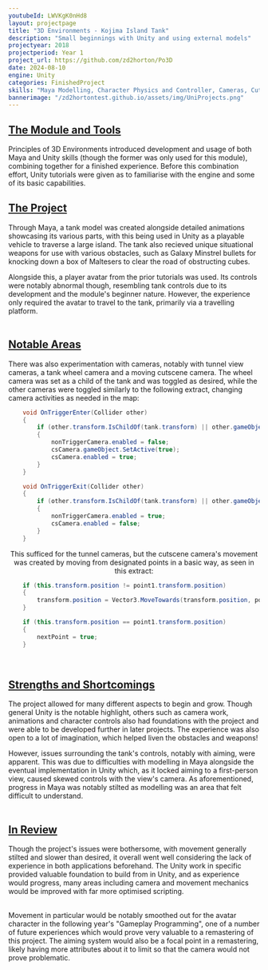 ```yaml
---
youtubeId: LWVKgK0nHd8
layout: projectpage
title: "3D Environments - Kojima Island Tank"
description: "Small beginnings with Unity and using external models"
projectyear: 2018
projectperiod: Year 1
project_url: https://github.com/zd2horton/Po3D
date: 2024-08-10
engine: Unity
categories: FinishedProject
skills: "Maya Modelling, Character Physics and Controller, Cameras, Cutscenes and Toggling"
bannerimage: "/zd2hortontest.github.io/assets/img/UniProjects.png"
---
```

<p style="text-align: center;">
<h2><ins>The Module and Tools</ins></h2>
Principles of 3D Environments introduced development and usage of both Maya and Unity skills (though the former was only used for this module), combining together for a finished experience. Before this combination effort, Unity tutorials were given as to familiarise with the engine and some of its basic capabilities.<br>

<h2><ins>The Project</ins></h2>
Through Maya, a tank model was created alongside detailed animations showcasing its various parts, with this being used in Unity as a playable vehicle to traverse a large island. The tank also recieved unique situational weapons for use with various obstacles, such as Galaxy Minstrel bullets for knocking down a box of Maltesers to clear the road of obstructing cubes. <br>

Alongside this, a player avatar from the prior tutorials was used. Its controls were notably abnormal though, resembling tank controls due to its development and the module's beginner nature. However, the experience only required the avatar to travel to the tank, primarily via a travelling platform.<br><br>


<h2><ins>Notable Areas</ins></h2>
There was also experimentation with cameras, notably with tunnel view cameras, a tank wheel camera and a moving cutscene camera. The wheel camera was set as a child of the tank and was toggled as desired, while the other cameras were toggled similarly to the following extract, changing camera activities as needed in the map:</p>

```cs
    void OnTriggerEnter(Collider other)
    {
        if (other.transform.IsChildOf(tank.transform) || other.gameObject == ethan)
        {
            nonTriggerCamera.enabled = false;
            csCamera.gameObject.SetActive(true);
            csCamera.enabled = true;
        }
    }

    void OnTriggerExit(Collider other)
    {
        if (other.transform.IsChildOf(tank.transform) || other.gameObject == ethan)
        {
            nonTriggerCamera.enabled = true;
            csCamera.enabled = false;
        }
    }
```

<p style="text-align: center;">
This sufficed for the tunnel cameras, but the cutscene camera's movement was created by moving from designated points in a basic way, as seen in this extract:</p>

```cs
	if (this.transform.position != point1.transform.position)
	{
		transform.position = Vector3.MoveTowards(transform.position, point1.transform.position, (Time.deltaTime * speed * 2.5f));
	}

	if (this.transform.position == point1.transform.position)
	{
		nextPoint = true;
	}
```
<br>
<p style="text-align: center;">
<h2><ins>Strengths and Shortcomings</ins></h2>
The project allowed for many different aspects to begin and grow. Though general Unity is the notable highlight, others such as camera work, animations and character controls also had foundations with the project and were able to be developed further in later projects. The experience was also open to a lot of imagination, which helped liven the obstacles and weapons! 

However, issues surrounding the tank's controls, notably with aiming, were apparent. This was due to difficulties with modelling in Maya alongside the eventual implementation in Unity which, as it locked aiming to a first-person view, caused skewed controls with the view's camera. As aforementioned, progress in Maya was notably stilted as modelling was an area that felt difficult to understand.<br><br>


<h2><ins>In Review</ins></h2>
Though the project's issues were bothersome, with movement generally stilted and slower than desired, it overall went well considering the lack of experience in both applications beforehand. The Unity work in specific provided valuable foundation to build from in Unity, and as experience would progress, many areas including camera and movement mechanics would be improved with far more optimised scripting.<br><br>

Movement in particular would be notably smoothed out for the avatar character in the following year's "Gameplay Programming", one of a number of future experiences which would prove very valuable to a remastering of this project. The aiming system would also be a focal point in a remastering, likely having more attributes about it to limit so that the camera would not prove problematic.</p>